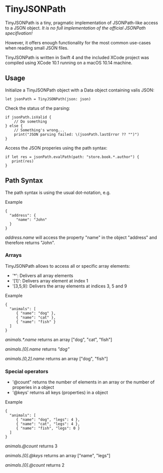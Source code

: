 # TinyJSONPath

TinyJSONPath is a tiny, pragmatic implementation of JSONPath-like access to a JSON object.
*It is no full implementation of the official JSONPath specifivation!*

However, it offers enough functionality for the most common use-cases when reading small JSON files.

TinyJSONPath is written in Swift 4 and the included XCode project was compiled using XCode 10.1 running on a macOS 10.14 machine.

## Usage

Initialize a TinyJSONPath object with a Data object containing valis JSON:

```
let jsonPath = TinyJSONPath(json: json)
```

Check the status of the parsing:

```
if jsonPath.isValid {
    // Do something
} else {
    // Something's wrong...
    print("JSON parsing failed: \(jsonPath.lastError ?? "")")
}
```

Access the JSON properies using the path syntax:

```
if let res = jsonPath.evalPath(path: "store.book.*.author") {
   print(res)
}
```

## Path Syntax

The path syntax is using the usual dot-notation, e.g.

Example
```
{
  "address": {
     "name": "John"
  }
}
```

*address.name* will access the property "name" in the object "address" and therefore returns "John".

### Arrays

TinyJSONPath allows to access all or specific array elements:

- '*': Delivers all array elements
- '[1]': Delivers array element at index 1
- '[3,5,9]: Delivers the array elements at indices 3, 5 and 9

Example
```
{
  "animals": [
     { "name": "dog" },
     { "name": "cat" },
     { "name": "fish" }
  ]
}
```

<em>animals.*.name</em> returns an array ["dog", "cat", "fish"]

<em>animals.[0].name</em> returns *"dog"*

<em>animals.[0,2].name</em> returns an array ["dog", "fish"]

### Special operators

- '@count" returns the number of elements in an array or the number of properies in a object
- '@keys' returns all keys (properties) in a object

Example
```
{
  "animals": [
     { "name": "dog", "legs": 4 },
     { "name": "cat", "legs": 4 },
     { "name": "fish", "legs": 0 }
  ]
}
```

<em>animals.@count</em> returns 3

<em>animals.[0].@keys</em> returns an array ["name", "legs"]

<em>animals.[0].@count</em> returns 2
